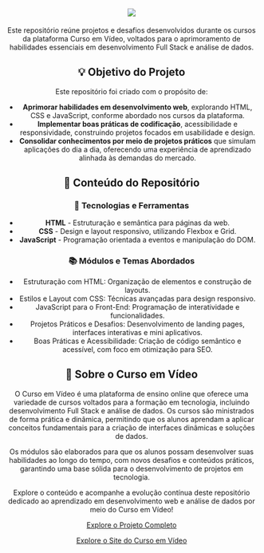 <h1 align="center">
    <img src="https://readme-typing-svg.herokuapp.com/?font=Righteous&size=35&center=true&vCenter=true&width=500&height=70&duration=4000&lines=Curso+em+Vídeo!" />
</h1>

<p align="center">
Este repositório reúne projetos e desafios desenvolvidos durante os cursos da plataforma Curso em Vídeo, voltados para o aprimoramento de habilidades essenciais em desenvolvimento Full Stack e análise de dados.
</p>


<h2 align="center">💡 Objetivo do Projeto</h2>

<p align="center">Este repositório foi criado com o propósito de:</p>

<ul align="center">
    <li><strong>Aprimorar habilidades em desenvolvimento web</strong>, explorando HTML, CSS e JavaScript, conforme abordado nos cursos da plataforma.</li>
    <li><strong>Implementar boas práticas de codificação</strong>, acessibilidade e responsividade, construindo projetos focados em usabilidade e design.</li>
    <li><strong>Consolidar conhecimentos por meio de projetos práticos</strong> que simulam aplicações do dia a dia, oferecendo uma experiência de aprendizado alinhada às demandas do mercado.</li>
</ul>

<h2 align="center">📌 Conteúdo do Repositório</h2>

<h3 align="center">🚀 Tecnologias e Ferramentas</h3>
<ul align="center">
    <li><strong>HTML</strong> - Estruturação e semântica para páginas da web.</li>
    <li><strong>CSS</strong> - Design e layout responsivo, utilizando Flexbox e Grid.</li>
    <li><strong>JavaScript</strong> - Programação orientada a eventos e manipulação do DOM.</li>
</ul>

<h3 align="center">📚 Módulos e Temas Abordados</h3>
<ul align="center">
    <li>Estruturação com HTML: Organização de elementos e construção de layouts.</li>
    <li>Estilos e Layout com CSS: Técnicas avançadas para design responsivo.</li>
    <li>JavaScript para o Front-End: Programação de interatividade e funcionalidades.</li>
    <li>Projetos Práticos e Desafios: Desenvolvimento de landing pages, interfaces interativas e mini aplicativos.</li>
    <li>Boas Práticas e Acessibilidade: Criação de código semântico e acessível, com foco em otimização para SEO.</li>
</ul>

<h2 align="center">📅 Sobre o Curso em Vídeo</h2>

<p align="center">O Curso em Vídeo é uma plataforma de ensino online que oferece uma variedade de cursos voltados para a formação em tecnologia, incluindo desenvolvimento Full Stack e análise de dados. Os cursos são ministrados de forma prática e dinâmica, permitindo que os alunos aprendam a aplicar conceitos fundamentais para a criação de interfaces dinâmicas e soluções de dados.</p>

<p align="center">Os módulos são elaborados para que os alunos possam desenvolver suas habilidades ao longo do tempo, com novos desafios e conteúdos práticos, garantindo uma base sólida para o desenvolvimento de projetos em tecnologia.</p>

<p align="center">Explore o conteúdo e acompanhe a evolução contínua deste repositório dedicado ao aprendizado em desenvolvimento web e análise de dados por meio do Curso em Vídeo!</p>

<p align="center">
  <a href="https://github.com/RaianaS/Dev-Alura" target="_blank">Explore o Projeto Completo</a>
</p>
<p align="center">
  <a href="https://www.cursoemvideo.com/" target="_blank">Explore o Site do Curso em Vídeo</a>
</p>

